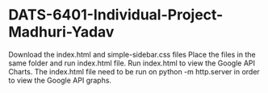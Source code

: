 # DATS-6401-Individual-Project-Madhuri-Yadav

Download the index.html and simple-sidebar.css files
Place the files in the same folder and run index.html file.
Run index.html to view the Google API Charts.
The index.html file need to be run on python -m http.server in order to view the Google API graphs.
